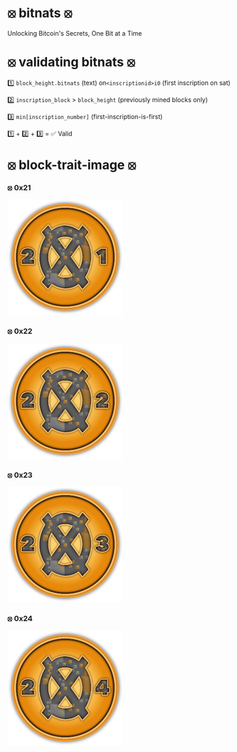 # ⦻ bitnats ⦻
Unlocking Bitcoin's Secrets, One Bit at a Time

# ⦻ validating bitnats ⦻

1️⃣ `block_height.bitnats` (text) on`<inscriptionid>i0` (first inscription on sat)

2️⃣ `inscription_block` > `block_height`  (previously mined blocks only)

3️⃣ `min[inscription_number]` (first-inscription-is-first)

1️⃣ + 2️⃣ + 3️⃣ = ✅ Valid

# ⦻ block-trait-image ⦻

### ⦻ **0x21**

![0x21](images/21.svg)

### ⦻ **0x22**

![0x22](images/22.svg)

### ⦻ **0x23**

![0x23](images/23.svg)

### ⦻ **0x24**

![0x24](images/24.svg)
